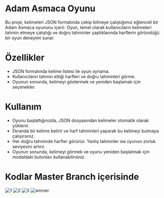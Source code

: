 # Adam Asmaca Oyunu
Bu proje, kelimeleri JSON formatında çekip bilmeye çalıştığımız eğlenceli bir Adam Asmaca oyununu içerir. Oyun, temel olarak kullanıcıların kelimeleri tahmin etmeye çalıştığı ve doğru tahminler yaptıklarında harflerin göründüğü bir oyun deneyimi sunar.

# Özellikler
 * JSON formatında kelime listesi ile oyun oynama.
 * Kullanıcıların tahmin ettiği harfleri ve doğru tahminleri görme.
 * Oyunun sonunda, kelimeyi göstermek ve yeniden başlamak için seçenekler.
# Kullanım 
* Oyunu başlattığınızda, JSON dosyasından kelimeler otomatik olarak yüklenir.
* Ekranda bir kelime belirir ve harf tahminleri yaparak bu kelimeyi bulmaya çalışırsınız.
* Her doğru tahminde harfler görünür. Yanlış tahminler ise oyunun zorluk seviyesini artırır.
* Oyunun sonunda, kelimeyi görmek ve oyunu yeniden başlatmak için modaldaki butonları kullanabilirsiniz.
# Kodlar Master Branch içerisinde

![1](https://github.com/user-attachments/assets/2e8892b8-9b05-4a2d-98e0-27b35d381332)
![2](https://github.com/user-attachments/assets/4f2a96af-df19-4b60-a5ff-a27740cff2d2)
![3](https://github.com/user-attachments/assets/0b564e4e-7b55-42e6-a230-ffc1711ca9a8)
![winner](https://github.com/user-attachments/assets/8808e8e0-2b88-464e-a0a6-cd773d0a5e81)

